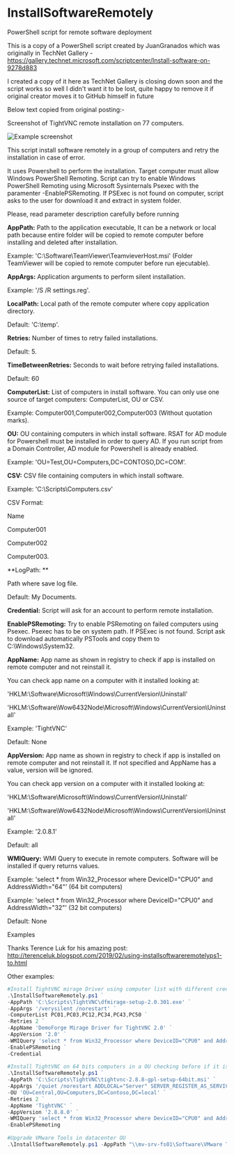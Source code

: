 # InstallSoftwareRemotely
PowerShell script for remote software deployment

This is a copy of a PowerShell script created by JuanGranados which was originally in TechNet Gallery - https://gallery.technet.microsoft.com/scriptcenter/Install-software-on-9278d883

I created a copy of it here as TechNet Gallery is closing down soon and the script works so well I didn't want it to be lost, quite happy to remove it if original creator moves it to GitHub himself in future


Below text copied from original posting:-

Screenshot of TightVNC remote installation on 77 computers.

<img
src="https://github.com/wingers999/InstallSoftwareRemotely/blob/main/Screenshot.png"
raw=true
alt="Example screenshot"
style="margin-right: 10px;"
/>

This script install software remotely in a group of computers and retry the installation in case of error.

It uses Powershell to perform the installation. Target computer must allow Windows PowerShell Remoting. Script can try to enable Windows PowerShell Remoting using Microsoft Sysinternals Psexec with the paramenter -EnablePSRemoting. If PSExec is not found on computer, script asks to the user for download it and extract in system folder.

Please, read parameter description carefully before running

**AppPath:** Path to the application executable, It can be a network or local path because entire folder will be copied to remote computer before installing and deleted after installation.    

Example: 'C:\Software\TeamViewer\TeamvieverHost.msi' (Folder TeamViewer will be copied to remote computer before run ejecutable).

**AppArgs:** Application arguments to perform silent installation.

Example: '/S /R settings.reg'.

**LocalPath:** Local path of the remote computer where copy application directory.

Default: 'C:\temp'.

**Retries:** Number of times to retry failed installations.

Default: 5.

**TimeBetweenRetries:** Seconds to wait before retrying failed installations.

Default: 60

**ComputerList:** List of computers in install software. You can only use one source of target computers: ComputerList, OU or CSV.

Example: Computer001,Computer002,Computer003 (Without quotation marks).

**OU:** OU containing computers in which install software. RSAT for AD module for Powershell must be installed in order to query AD. If you run script from a Domain Controller, AD module for Powershell is already enabled.

Example: 'OU=Test,OU=Computers,DC=CONTOSO,DC=COM'.

**CSV:** CSV file containing computers in which install software.

Example: 'C:\Scripts\Computers.csv'

CSV Format:

Name

Computer001

Computer002

Computer003.

**LogPath: **

 Path where save log file.

Default: My Documents.

**Credential:** Script will ask for an account to perform remote installation.

**EnablePSRemoting:** Try to enable PSRemoting on failed computers using Psexec. Psexec has to be on system path. If PSExec is not found. Script ask to download automatically PSTools and copy them to C:\Windows\System32.

**AppName:** App name as shown in registry to check if app is installed on remote computer and not reinstall it.

You can check app name on a computer with it installed looking at:   

'HKLM:\Software\Microsoft\Windows\CurrentVersion\Uninstall\'   

'HKLM:\Software\Wow6432Node\Microsoft\Windows\CurrentVersion\Uninstall\'   

Example: 'TightVNC'

Default: None

**AppVersion:** App name as shown in registry to check if app is installed on remote computer and not reinstall it. If not specified and AppName has a value, version will be ignored.

You can check app version on a computer with it installed looking at:

'HKLM:\Software\Microsoft\Windows\CurrentVersion\Uninstall\'

'HKLM:\Software\Wow6432Node\Microsoft\Windows\CurrentVersion\Uninstall\'   

Example: '2.0.8.1'

Default: all

**WMIQuery:** WMI Query to execute in remote computers. Software will be installed if query returns values.

Example: 'select * from Win32_Processor where DeviceID="CPU0" and AddressWidth="64"' (64 bit computers)

Example: 'select * from Win32_Processor where DeviceID="CPU0" and AddressWidth="32"' (32 bit computers)

Default: None

Examples

Thanks Terence Luk for his amazing post:
http://terenceluk.blogspot.com/2019/02/using-installsoftwareremotelyps1-to.html

Other examples:

```powershell
#Install TightVNC mirage Driver using computer list with different credentials checking before if it is installed and computers have 32 bits, enabling PSRemoting on connection error. 
.\InstallSoftwareRemotely.ps1 ` 
-AppPath 'C:\Scripts\TightVNC\dfmirage-setup-2.0.301.exe' ` 
-AppArgs '/verysilent /norestart' ` 
-ComputerList PC01,PC03,PC12,PC34,PC43,PC50 ` 
-Retries 2 ` 
-AppName 'DemoForge Mirage Driver for TightVNC 2.0' ` 
-AppVersion '2.0' ` 
-WMIQuery 'select * from Win32_Processor where DeviceID="CPU0" and AddressWidth="32"' ` 
-EnablePSRemoting ` 
-Credential 
 
#Install TightVNC on 64 bits computers in a OU checking before if it is installed and enablig PSRemoting on connection error. 
.\InstallSoftwareRemotely.ps1 ` 
-AppPath 'C:\Scripts\TightVNC\tightvnc-2.8.8-gpl-setup-64bit.msi' ` 
-AppArgs '/quiet /norestart ADDLOCAL="Server" SERVER_REGISTER_AS_SERVICE=1 SERVER_ADD_FIREWALL_EXCEPTION=1 SERVER_ALLOW_SAS=1 SET_USEVNCAUTHENTICATION=1 VALUE_OF_USEVNCAUTHENTICATION=1 SET_PASSWORD=1 VALUE_OF_PASSWORD=P@ssw0rd SET_USECONTROLAUTHENTICATION=1 VALUE_OF_USECONTROLAUTHENTICATION=1 SET_CONTROLPASSWORD=1 VALUE_OF_CONTROLPASSWORD=P@ssw0rd' ` 
-OU 'OU=Central,OU=Computers,DC=Contoso,DC=local' ` 
-Retries 2 ` 
-AppName 'TightVNC' ` 
-AppVersion '2.8.8.0' ` 
-WMIQuery 'select * from Win32_Processor where DeviceID="CPU0" and AddressWidth="64"' ` 
-EnablePSRemoting 
 
#Upgrade VMware Tools in datacenter OU 
.\InstallSoftwareRemotely.ps1 -AppPath "\\mv-srv-fs01\Software\VMware Tools\setup64.exe" -AppArgs '/s /v "/qn reboot=r"' -OU "OU=Datacenter,DC=CONTOSO,DC=COM" 
```
